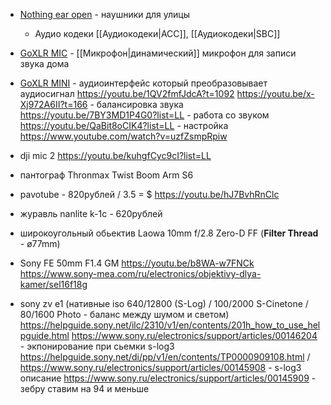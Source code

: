 - [Nothing ear open](https://intl.nothing.tech/products/ear-open) - наушники для улицы
	- Аудио кодеки [[Аудиокодеки|ACC]], [[Аудиокодеки|SBC]]

- [GoXLR MIC](https://www.tc-helicon.com/product.html?modelCode=0504-AAL) - [[Микрофон|динамический]] микрофон для записи звука дома

- [GoXLR MINI](https://www.tc-helicon.com/product.html?modelCode=0803-AAB) - аудиоинтерфейс который преобразовывает аудиосигнал
https://youtu.be/1QV2fmfJdcA?t=1092
https://youtu.be/x-Xj972A6II?t=166 - балансировка звука
https://youtu.be/7BY3MD1P4G0?list=LL - работа со звуком
https://youtu.be/QaBit8oCIK4?list=LL  - настройка
https://www.youtube.com/watch?v=uzfZsmpRpiw

- dji mic 2
https://youtu.be/kuhgfCyc9cI?list=LL

-  пантограф Thronmax Twist Boom Arm S6

- pavotube  - 820рублей / 3.5 = $ https://youtu.be/hJ7BvhRnClc
- журавль nanlite k-1c - 620рублей

- широкоугольный обьектив Laowa 10mm f/2.8 Zero-D FF  (**Filter Thread** - ø77mm)
- Sony FE 50mm F1.4 GM 
https://youtu.be/b8WA-w7FNCk 
https://www.sony-mea.com/ru/electronics/objektivy-dlya-kamer/sel16f18g

- sony zv e1 (нативные iso 640/12800 (S-Log) / 100/2000 S-Cinetone / 80/1600 Photo - баланс между шумом и светом)
https://helpguide.sony.net/ilc/2310/v1/en/contents/201h_how_to_use_helpguide.html
https://www.sony.ru/electronics/support/articles/00146204 - экпонирование при сьемки s-log3
https://helpguide.sony.net/di/pp/v1/en/contents/TP0000909108.html / https://www.sony.ru/electronics/support/articles/00145908 - s-log3 описание
https://www.sony.ru/electronics/support/articles/00145909 - зебру ставим на 94 и меньше


